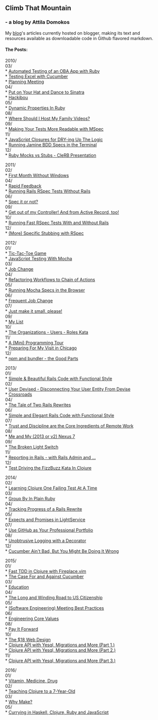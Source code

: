 ## Climb That Mountain

### - a blog by Attila Domokos

My [blog](http://www.adomokos.com)'s articles currently hosted on blogger, making its text and resources available as downloadable code in Github flavored markdown.

#### The Posts:

2010/<br/>
  03/<br/>
    * [Automated Testing of an OBA App with Ruby](blog/2010/03/automated-testing-of-oba-app-with-ruby.md)<br/>
    * [Testing Excel with Cucumber](blog/2010/03/testing-excel-with-cucumber.md)<br/>
    * [Planning Meeting](blog/2010/03/planning-meeting.md)<br/>
  04/<br/>
    * [Put on Your Hat and Dance to Sinatra](blog/2010/04/put-on-your-hat-and-dance-to-sinatra.md)<br/>
    * [Hackibou](blog/2010/04/hackibou.md)<br/>
  05/<br/>
    * [Dynamic Properties In Ruby](blog/2010/05/dynamic-properties-in-ruby.md)<br/>
  08/<br/>
    * [Where Should I Host My Family Videos?](blog/2010/08/where-should-i-host-my-family-videos.md)<br/>
  09/<br/>
    * [Making Your Tests More Readable with MSpec](blog/2010/09/making-your-tests-more-readable-with.md)<br/>
  11/<br/>
    * [JavaScript Closures for DRY-ing Up The Logic](blog/2010/11/javascript-closures-for-dry-ing-up.md)<br/>
    * [Running Jamine BDD Specs in the Terminal](blog/2010/11/running-jasmine-bdd-specs-in-terminal.md)<br/>
  12/<br/>
    * [Ruby Mocks vs Stubs - CleRB Presentation](blog/2010/12/ruby-mocks-vs-stubs-clerb-presentation.md)<br/>

2011/<br/>
  02/<br/>
    * [First Month Without Windows](blog/2011/02/first-month-without-windows.md)<br/>
  04/<br/>
    * [Rapid Feedback](blog/2011/04/rapid-feedback.md)<br/>
    * [Running Rails RSpec Tests Without Rails](blog/2011/04/running-rails-rspec-tests-without-rails.md)<br/>
  06/<br/>
    * [Spec it or not?](blog/2011/06/spec-it-or-not.md)<br/>
  09/<br/>
    * [Get out of my Controller! And from Active Record, too!](blog/2011/09/get-out-of-my-controller-and-from.md)<br/>
  10/<br/>
    * [Running Fast RSpec Tests With and Without Rails](blog/2011/10/running-fast-rspec-tests-with-and.md)<br/>
  12/<br/>
    * [(More) Specific Stubbing with RSpec](blog/2011/12/more-specific-stubbing-with-rspec.md)<br/>

2012/<br/>
  01/<br/>
    * [Tic-Tac-Toe Game](blog/2012/01/tic-tac-toe-game.md)<br/>
    * [JavaScript Testing With Mocha](blog/2012/01/javascript-testing-with-mocha.md)<br/>
  03/<br/>
    * [Job Change](blog/2012/03/job-change.md)<br/>
  04/<br/>
    * [Refactoring Workflows to Chain of Actions](blog/2012/04/refactoring-workflows-to-chain-of.md)<br/>
  05/<br/>
    * [Running Mocha Specs in the Browser](blog/2012/05/running-mocha-specs-in-browser.md)<br/>
  06/<br/>
    * [Frequent Job Change](blog/2012/06/frequent-job-change.md)<br/>
  07/<br/>
    * [Just make it small, please!](blog/2012/07/just-make-it-small-please.md)<br/>
  09/<br/>
    * [My List](blog/2012/09/my-list.md)<br/>
  10/<br/>
    * [The Organizations - Users - Roles Kata](blog/2012/10/the-organizations-users-roles-kata.md)<br/>
  11/<br/>
    * [A (Mini) Programming Tour](blog/2012/11/a-mini-programming-tour.md)<br/>
    * [Preparing For My Visit in Chicago](blog/2012/11/preparing-for-my-visit-in-chicago.md)<br/>
  12/<br/>
    * [npm and bundler - the Good Parts](blog/2012/12/npm-and-bundler-good-parts.md)<br/>

2013/<br/>
  01/<br/>
    * [Simple & Beautiful Rails Code with Functional Style](blog/2013/01/simple-beautiful-rails-code-with.md)<br/>
  02/<br/>
    * [User Devised - Disconnecting Your User Entity From Devise](blog/2013/02/user-devised-disconnecting-your-user.md)<br/>
    * [Crossroads](blog/2013/02/crossroads.md)<br/>
  04/<br/>
    * [The Tale of Two Rails Rewrites](blog/2013/04/the-tale-of-two-rails-rewrites.md)<br/>
  06/<br/>
    * [Simple and Elegant Rails Code with Functional Style](blog/2013/06/simple-and-elegant-rails-code-with.md)<br/>
  07/<br/>
    * [Trust and Discipline are the Core Ingredients of Remote Work](blog/2013/07/trust-and-discipline-are-core.md)<br/>
  08/<br/>
    * [Me and My (2013 or v2) Nexus 7](blog/2013/08/me-and-my-2013-or-v2-nexus-7.md)<br/>
  09/<br/>
    * [The Broken Light Switch](blog/2013/09/the-broken-light-switch.md)<br/>
  11/<br/>
    * [Reporting in Rails - with Rails Admin and ...](blog/2013/11/reporting-in-rails-with-rails-admin-and.md)<br/>
  12/<br/>
    * [Test Driving the FizzBuzz Kata In Clojure](blog/2013/12/test-driving-fizzbuzz-kata-in-clojure.md)<br/>

2014/<br/>
  02/<br/>
    * [Learning Clojure One Failing Test At A Time](blog/2014/02/learning-clojure-one-failing-test-at.md)<br/>
  03/<br/>
    * [Group By In Plain Ruby](blog/2014/03/group-by-in-plain-ruby.md)<br/>
  04/<br/>
    * [Tracking Progress of a Rails Rewrite](blog/2014/04/tracking-progress-of-rails-rewrite.md)<br/>
  05/<br/>
    * [Expects and Promises in LightService](blog/2014/05/expects-and-promises-in-lightservice.md)<br/>
  07/<br/>
    * [Use GitHub as Your Professional Portfolio](blog/2014/07/use-github-as-your-professional.md)<br/>
  08/<br/>
    * [Unobtrusive Logging with a Decorator](blog/2014/08/unobtrusive-logging-with-decorator.md)<br/>
  12/<br/>
    * [Cucumber Ain't Bad, But You Might Be Doing It Wrong](blog/2014/12/cucumber-aint-bad-but-you-might-be.md)<br/>

2015/<br/>
  01/<br/>
    * [Fast TDD in Clojure with Fireplace.vim](blog/2015/01/fast-tdd-in-clojure-with-fireplacevim.md)<br/>
    * [The Case For and Against Cucumber](blog/2015/01/the-case-for-and-against-cucumber.md)<br/>
  03/<br/>
    * [Education](blog/2015/03/education.md)<br/>
  04/<br/>
    * [The Long and Winding Road to US Citizenship](blog/2015/04/the-long-and-winding-road-to-us.md)<br/>
  05/<br/>
    * [(Software Engineering) Meeting Best Practices](blog/2015/05/software-engineering-meeting-best.md)<br/>
  06/<br/>
    * [Engineering Core Values](blog/2015/06/engineering-core-values.md)<br/>
  08/<br/>
    * [Pay It Forward](blog/2015/08/pay-it-forward.md)<br/>
  10/<br/>
    * [The $18 Web Design](blog/2015/10/the-18-web-design.md)<br/>
    * [Clojure API with Yesql, Migrations and More (Part 1.)](blog/2015/10/clojure-api-with-yesql-migrations-and.md)<br/>
    * [Clojure API with Yesql, Migrations and More (Part 2.)](blog/2015/10/clojure-api-with-yesql-migrations-part2.md)<br/>
  11/<br/>
    * [Clojure API with Yesql, Migrations and More (Part 3.)](blog/2015/11/clojure-api-with-yesql-migrations-part3.md)<br/>

2016/<br/>
  01/<br/>
    * [Vitamin, Medicine, Drug](blog/2016/01/vitamin-medicine-drug.md)<br/>
  02/<br/>
    * [Teaching Clojure to a 7-Year-Old](blog/2016/02/teaching-clojure-to-7-year-old.md)<br/>
  03/<br/>
    * [Why Make?](blog/2016/03/why-make.md)<br/>
  05/<br/>
    * [Currying in Haskell, Clojure, Ruby and JavaScript](blog/2016/05/currying-in-haskell-clojure-ruby.md)<br/>
